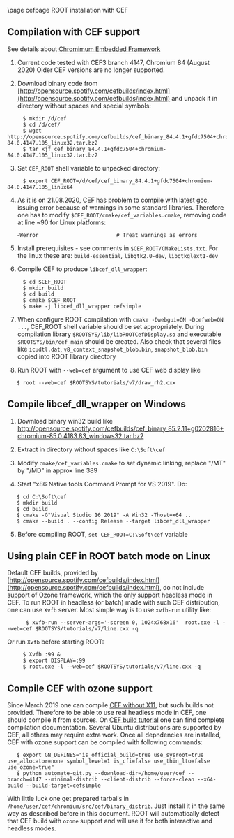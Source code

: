 \page cefpage ROOT installation with CEF

## Compilation with CEF support

See details about [Chromimum Embedded Framework](https://bitbucket.org/chromiumembedded/cef)

1. Current code tested with CEF3 branch 4147, Chromium 84 (August 2020)
   Older CEF versions are no longer supported.

2. Download binary code from [http://opensource.spotify.com/cefbuilds/index.html](http://opensource.spotify.com/cefbuilds/index.html) and unpack it in directory without spaces and special symbols:

~~~
     $ mkdir /d/cef
     $ cd /d/cef/
     $ wget http://opensource.spotify.com/cefbuilds/cef_binary_84.4.1+gfdc7504+chromium-84.0.4147.105_linux32.tar.bz2
     $ tar xjf cef_binary_84.4.1+gfdc7504+chromium-84.0.4147.105_linux32.tar.bz2
~~~


3. Set `CEF_ROOT` shell variable to unpacked directory:

~~~
     $ export CEF_ROOT=/d/cef/cef_binary_84.4.1+gfdc7504+chromium-84.0.4147.105_linux64
~~~


4. As it is on 21.08.2020, CEF has problem to compile with latest gcc, issuing error because of warnings in some standard libraries.
   Therefore one has to modify `$CEF_ROOT/cmake/cef_variables.cmake`, removing code at line ~90 for Linux platforms:

~~~
   -Werror                         # Treat warnings as errors
~~~

5. Install prerequisites - see comments in `$CEF_ROOT/CMakeLists.txt`.
   For the linux these are: `build-essential`, `libgtk2.0-dev`, `libgtkglext1-dev`

6. Compile CEF to produce `libcef_dll_wrapper`:

~~~
     $ cd $CEF_ROOT
     $ mkdir build
     $ cd build
     $ cmake $CEF_ROOT
     $ make -j libcef_dll_wrapper cefsimple
~~~

7. When configure ROOT compilation with `cmake -Dwebgui=ON -Dcefweb=ON ...`, CEF_ROOT shell variable should be set appropriately.
   During compilation library `$ROOTSYS/lib/libROOTCefDisplay.so` and executable `$ROOTSYS/bin/cef_main`
   should be created. Also check that several files like `icudtl.dat`, `v8_context_snapshot_blob.bin`, `snapshot_blob.bin`
   copied into ROOT library directory

8. Run ROOT with `--web=cef` argument to use CEF web display like

~~~
   $ root --web=cef $ROOTSYS/tutorials/v7/draw_rh2.cxx
~~~


## Compile libcef_dll_wrapper on Windows

1. Download binary win32 build like http://opensource.spotify.com/cefbuilds/cef_binary_85.2.11+g0202816+chromium-85.0.4183.83_windows32.tar.bz2

2. Extract in directory without spaces like `C:\Soft\cef`

3. Modify `cmake/cef_variables.cmake` to set dynamic linking, replace "/MT" by "/MD" in approx line 389

4. Start "x86 Native tools Command Prompt for VS 2019". Do:
~~~
   $ cd C:\Soft\cef
   $ mkdir build
   $ cd build
   $ cmake -G"Visual Studio 16 2019" -A Win32 -Thost=x64 ..
   $ cmake --build . --config Release --target libcef_dll_wrapper
~~~

5. Before compiling ROOT, `set CEF_ROOT=C:\Soft\cef` variable


## Using plain CEF in ROOT batch mode on Linux

Default CEF builds, provided by [http://opensource.spotify.com/cefbuilds/index.html](http://opensource.spotify.com/cefbuilds/index.html), do
not include support of Ozone framework, which the only support headless mode in CEF. To run ROOT in headless (or batch) made with such CEF distribution,
one can use `Xvfb` server. Most simple way is to use `xvfb-run` utility like:

~~~
      $ xvfb-run --server-args='-screen 0, 1024x768x16'  root.exe -l --web=cef $ROOTSYS/tutorials/v7/line.cxx -q
~~~

Or run `Xvfb` before starting ROOT:

~~~
     $ Xvfb :99 &
     $ export DISPLAY=:99
     $ root.exe -l --web=cef $ROOTSYS/tutorials/v7/line.cxx -q
~~~


## Compile CEF with ozone support

Since March 2019 one can compile [CEF without X11](https://bitbucket.org/chromiumembedded/cef/issues/2296/), but such builds not provided.
Therefore to be able to use real headless mode in CEF, one should compile it from sources.
On [CEF build tutorial](https://bitbucket.org/chromiumembedded/cef/wiki/AutomatedBuildSetup.md) one can find complete compilation documentation.
Several Ubuntu distributions are supported by CEF, all others may require extra work. Once all depndencies are installed,
CEF with ozone support can be compiled with following commands:

~~~
   $ export GN_DEFINES="is_official_build=true use_sysroot=true use_allocator=none symbol_level=1 is_cfi=false use_thin_lto=false use_ozone=true"
   $ python automate-git.py --download-dir=/home/user/cef --branch=4147 --minimal-distrib --client-distrib --force-clean --x64-build --build-target=cefsimple
~~~

With little luck one get prepared tarballs in `/home/user/cef/chromium/src/cef/binary_distrib`.
Just install it in the same way as described before in this document.
ROOT will automatically detect that CEF build with `ozone` support and will use it for both interactive and headless modes.



